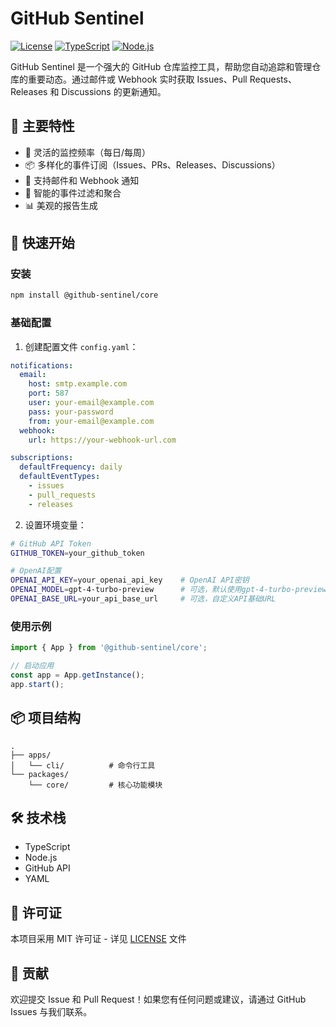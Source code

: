 # GitHub Sentinel

[![License](https://img.shields.io/badge/license-MIT-blue.svg)](LICENSE)
[![TypeScript](https://img.shields.io/badge/lang-typescript-blue.svg)](https://www.typescriptlang.org/)
[![Node.js](https://img.shields.io/badge/node-%3E%3D14-brightgreen.svg)](https://nodejs.org/)

GitHub Sentinel 是一个强大的 GitHub 仓库监控工具，帮助您自动追踪和管理仓库的重要动态。通过邮件或 Webhook 实时获取 Issues、Pull Requests、Releases 和 Discussions 的更新通知。

## 🌟 主要特性

- 🔄 灵活的监控频率（每日/每周）
- 📦 多样化的事件订阅（Issues、PRs、Releases、Discussions）
- 📧 支持邮件和 Webhook 通知
- 🎯 智能的事件过滤和聚合
- 📊 美观的报告生成

## 🚀 快速开始

### 安装

```bash
npm install @github-sentinel/core
```

### 基础配置

1. 创建配置文件 `config.yaml`：

```yaml
notifications:
  email:
    host: smtp.example.com
    port: 587
    user: your-email@example.com
    pass: your-password
    from: your-email@example.com
  webhook:
    url: https://your-webhook-url.com

subscriptions:
  defaultFrequency: daily
  defaultEventTypes:
    - issues
    - pull_requests
    - releases
```

2. 设置环境变量：

```bash
# GitHub API Token
GITHUB_TOKEN=your_github_token

# OpenAI配置
OPENAI_API_KEY=your_openai_api_key    # OpenAI API密钥
OPENAI_MODEL=gpt-4-turbo-preview      # 可选，默认使用gpt-4-turbo-preview
OPENAI_BASE_URL=your_api_base_url     # 可选，自定义API基础URL
```

### 使用示例

```typescript
import { App } from '@github-sentinel/core';

// 启动应用
const app = App.getInstance();
app.start();
```

## 📦 项目结构

```
.
├── apps/
│   └── cli/          # 命令行工具
└── packages/
    └── core/         # 核心功能模块
```

## 🛠️ 技术栈

- TypeScript
- Node.js
- GitHub API
- YAML

## 📄 许可证

本项目采用 MIT 许可证 - 详见 [LICENSE](LICENSE) 文件

## 🤝 贡献

欢迎提交 Issue 和 Pull Request！如果您有任何问题或建议，请通过 GitHub Issues 与我们联系。